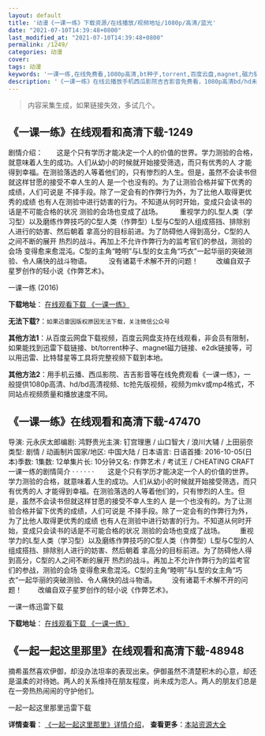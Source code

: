 ```yaml
---
layout: default
title: '动漫《一课一练》下载资源/在线播放/视频地址/1080p/高清/蓝光'
date: "2021-07-10T14:39:48+0800"
last_modified_at: "2021-07-10T14:39:48+0800"
permalink: /1249/
categories: 动漫
cover:
tags: 动漫
keywords: '一课一练,在线免费看,1080p高清,bt种子,torrent,百度云盘,magnet,磁力链,迅雷下载资源'
description: '《一课一练》在线云播放手机西瓜影院吉吉影音免费看，1080p高清bd/hd未删减完整版和tc抢先枪版，mkv/mp4格式，附带bt/torrent种子、magnet/磁力链、百度云盘、网盘资源迅雷下载链接'
---
```


>内容采集生成，如果链接失效，多试几个。


## 《一课一练》在线观看和高清下载-1249

剧情介绍：　　这是个只有学历才能决定一个人的价值的世界。学力测验的合格，就意味着人生的成功。人们从幼小的时候就开始接受筛选，而只有优秀的人 才能得到幸福。在测验落选的人等着他们的，只有惨烈的人生。但是，虽然不会读书但就这样甘愿的接受不幸人生的人 是一个也没有的。为了让测验合格并留下优秀的成绩，人们可说是 不择手段。除了一定会有的作弊行为外，为了比他人取得更优秀的成绩 也有人在测验中进行妨害的行为。不知道从何时开始，变成只会读书的话是不可能合格的状况 测验的会场也变成了战场。  　　重视学力的L型人类（学习型）以及磨练作弊技巧的C型人类（作弊型）L型与C型的人组成搭挡、排除别人进行的妨害、然后朝着 拿高分的目标前进。为了防碍他人得到高分，C型的人之间不断的展开 热烈的战斗。再加上不允许作弊行为的监考官们的参战，测验的会场 变得愈来愈混沌。C型的主角“睦明”与L型的女主角“巧衣”一起华丽的突破测验、令人痛快的战斗物语。  　　没有诸葛千术解不开的问题！  　　改编自双子星罗创作的轻小说《作弊艺术》。


一课一练 (2016)

**下载地址**： [在线观看下载 《一课一练》](https://www.btbtdy.me/btdy/dy9614.html) 


**无法下载?**：`如果迅雷因版权原因无法下载，关注微信公众号 `

**其他方法1**：从百度云网盘下载视频，百度云网盘支持在线观看，非会员有限制，如果能找到迅雷下载链接、bt/torrent种子、magnet磁力链接、e2dk链接等，可以用迅雷、比特彗星等工具将完整视频下载到本地。

**其他方法2**：用手机云播、西瓜影院、吉吉影音等在线免费观看《一课一练》，一般提供1080p高清、hd/bd高清视频、tc抢先版视频，视频为mkv或mp4格式，不同站点视频质量和播放速度不同。


## 《一课一练》在线观看和高清下载-47470

导演: 元永庆太郎编剧: 鸿野贵光主演: 钉宫理惠 / 山口智大 / 浪川大辅 / 上田丽奈类型: 剧情 / 动画制片国家/地区: 中国大陆 / 日本语言: 日语首播: 2016-10-05(日本)季数: 1集数: 12单集片长: 10分钟又名: 作弊艺术 / 考试王 / CHEATING CRAFT一课一练的剧情简介  ·  ·  ·  ·  ·  ·　　这是个只有学历才能决定一个人的价值的世界。学力测验的合格，就意味着人生的成功。人们从幼小的时候就开始接受筛选，而只有优秀的人 才能得到幸福。在测验落选的人等着他们的，只有惨烈的人生。但是，虽然不会读书但就这样甘愿的接受不幸人生的人 是一个也没有的。为了让测验合格并留下优秀的成绩，人们可说是 不择手段。除了一定会有的作弊行为外，为了比他人取得更优秀的成绩 也有人在测验中进行妨害的行为。不知道从何时开始，变成只会读书的话是不可能合格的状况 测验的会场也变成了战场。 　　重视学力的L型人类（学习型）以及磨练作弊技巧的C型人类（作弊型）L型与C型的人组成搭挡、排除别人进行的妨害、然后朝着 拿高分的目标前进。为了防碍他人得到高分，C型的人之间不断的展开 热烈的战斗。再加上不允许作弊行为的监考官们的参战，测验的会场 变得愈来愈混沌。C型的主角“睦明”与L型的女主角“巧衣”一起华丽的突破测验、令人痛快的战斗物语。 　　没有诸葛千术解不开的问题！ 　　改编自双子星罗创作的轻小说《作弊艺术》。


一课一练迅雷下载

**下载地址**： [在线观看下载 《一课一练》](https://www.993dy.com//vod-detail-id-6232.html) 


## 《一起一起这里那里》在线观看和高清下载-48948

摘希虽然喜欢伊御，却没办法坦率的表现出来。伊御虽然不清楚积木的心意，却还是温柔的对待她。两人的关系维持在朋友程度，尚未成为恋人。两人的朋友们总是在一旁热热闹闹的守护他们。


一起一起这里那里迅雷下载

**详情查看**： [《一起一起这里那里》详情介绍](/movie/48948/)， **查看更多**：[本站资源大全](/movie/t/all/)

